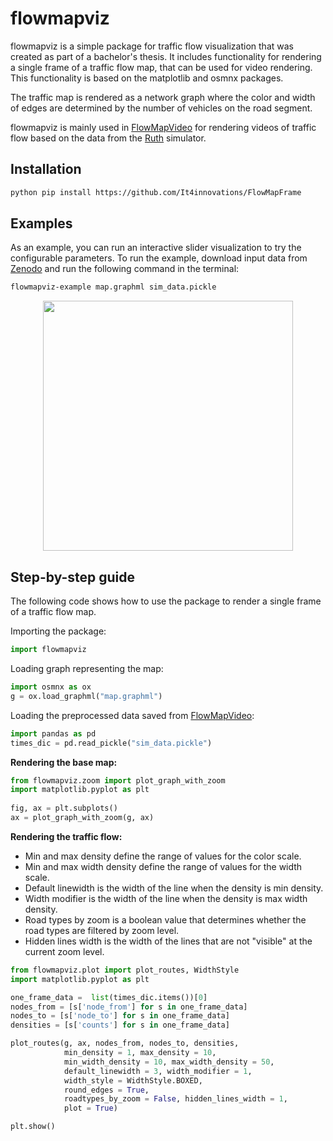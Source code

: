 # flowmapviz

flowmapviz is a simple package for traffic flow visualization that was created as part of a bachelor's thesis.
It includes functionality for rendering a single frame of a traffic flow map, that can be used for video rendering.
This functionality is based on the matplotlib and osmnx packages.

The traffic map is rendered as a network graph where the color and width of edges are determined by the number of vehicles on the road segment.

flowmapviz is mainly used in [FlowMapVideo](https://github.com/It4innovations/FlowMapVideo)
for rendering videos of traffic flow based on the data from the [Ruth](https://github.com/It4innovations/ruth) simulator.

## Installation

```bash
python pip install https://github.com/It4innovations/FlowMapFrame
```

## Examples
As an example, you can run an interactive slider visualization to try the configurable parameters.
To run the example, download input data from [Zenodo](https://doi.org/10.5281/zenodo.7843650) and run the following command in the terminal:
```bash
flowmapviz-example map.graphml sim_data.pickle
```
<p align="center">
<img src="https://github.com/It4innovations/FlowMapFrame/blob/main/docs/example.gif" height="400"/>
</p>

## Step-by-step guide
The following code shows how to use the package to render a single frame of a traffic flow map.

Importing the package:
```python
import flowmapviz
```
Loading graph representing the map:
```python
import osmnx as ox
g = ox.load_graphml("map.graphml")
```
Loading the preprocessed data saved from [FlowMapVideo](https://github.com/It4innovations/FlowMapVideo):
```python
import pandas as pd
times_dic = pd.read_pickle("sim_data.pickle")
```
**Rendering the base map:**

```python
from flowmapviz.zoom import plot_graph_with_zoom
import matplotlib.pyplot as plt
            
fig, ax = plt.subplots()
ax = plot_graph_with_zoom(g, ax)
```
**Rendering the traffic flow:**

- Min and max density define the range of values for the color scale.
- Min and max width density define the range of values for the width scale.
- Default linewidth is the width of the line when the density is min density.
- Width modifier is the width of the line when the density is max width density.
- Road types by zoom is a boolean value that determines whether the road types are filtered by zoom level.
- Hidden lines width is the width of the lines that are not "visible" at the current zoom level.
```python
from flowmapviz.plot import plot_routes, WidthStyle
import matplotlib.pyplot as plt

one_frame_data =  list(times_dic.items())[0]
nodes_from = [s['node_from'] for s in one_frame_data]
nodes_to = [s['node_to'] for s in one_frame_data]
densities = [s['counts'] for s in one_frame_data]

plot_routes(g, ax, nodes_from, nodes_to, densities,
            min_density = 1, max_density = 10,
            min_width_density = 10, max_width_density = 50,
            default_linewidth = 3, width_modifier = 1,
            width_style = WidthStyle.BOXED,
            round_edges = True,
            roadtypes_by_zoom = False, hidden_lines_width = 1,
            plot = True)

plt.show()
```
